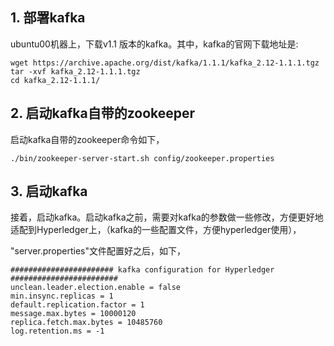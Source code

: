 ## 1. 部署kafka

ubuntu00机器上，下载v1.1 版本的kafka。其中，kafka的官网下载地址是: 

```shell
wget https://archive.apache.org/dist/kafka/1.1.1/kafka_2.12-1.1.1.tgz
tar -xvf kafka_2.12-1.1.1.tgz
cd kafka_2.12-1.1.1/
```


## 2. 启动kafka自带的zookeeper

启动kafka自带的zookeeper命令如下，

```shell
./bin/zookeeper-server-start.sh config/zookeeper.properties 
```


## 3. 启动kafka

接着，启动kafka。启动kafka之前，需要对kafka的参数做一些修改，方便更好地适配到Hyperledger上，（kafka的一些配置文件，方便hyperledger使用），

"server.properties"文件配置好之后，如下，
```shell
####################### kafka configuration for Hyperledger ########################
unclean.leader.election.enable = false
min.insync.replicas = 1
default.replication.factor = 1
message.max.bytes = 10000120
replica.fetch.max.bytes = 10485760
log.retention.ms = -1
```


